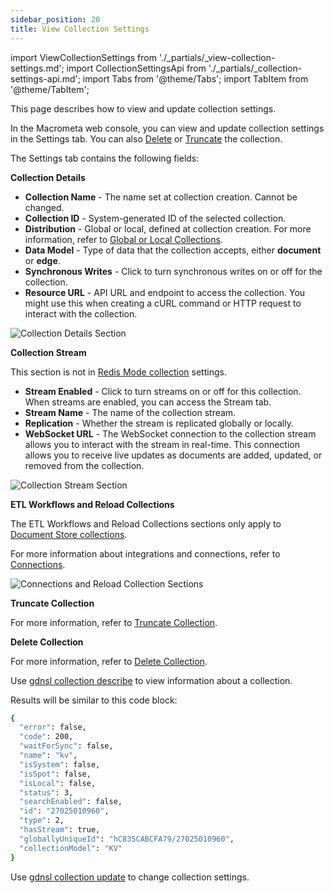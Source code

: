 ```yaml
---
sidebar_position: 20
title: View Collection Settings
---
```


import ViewCollectionSettings from './_partials/_view-collection-settings.md';
import CollectionSettingsApi from './_partials/_collection-settings-api.md';
import Tabs from '@theme/Tabs';
import TabItem from '@theme/TabItem';

This page describes how to view and update collection settings.

<Tabs groupId="operating-systems">
<TabItem value="ui" label="UI">

In the Macrometa web console, you can view and update collection settings in the Settings tab. You can also [Delete](delete-collection.md) or [Truncate](truncate-collection.md) the collection.

<ViewCollectionSettings />

The Settings tab contains the following fields:

**Collection Details**

- **Collection Name** - The name set at collection creation. Cannot be changed.
- **Collection ID** - System-generated ID of the selected collection.
- **Distribution** - Global or local, defined at collection creation. For more information, refer to [Global or Local Collections](./index.md#global-or-local-collections).
- **Data Model** - Type of data that the collection accepts, either **document** or **edge**.
- **Synchronous Writes** - Click to turn synchronous writes on or off for the collection.
- **Resource URL** - API URL and endpoint to access the collection. You might use this when creating a cURL command or HTTP request to interact with the collection.

![Collection Details Section](/img/collections/collection-details.png)

**Collection Stream**

This section is not in [Redis Mode collection](./redis-mode/) settings.

- **Stream Enabled** - Click to turn streams on or off for this collection. When streams are enabled, you can access the Stream tab.
- **Stream Name** - The name of the collection stream.
- **Replication** - Whether the stream is replicated globally or locally.
- **WebSocket URL** - The WebSocket connection to the collection stream allows you to interact with the stream in real-time. This connection allows you to receive live updates as documents are added, updated, or removed from the collection.

![Collection Stream Section](/img/collections/collection-stream.png)

**ETL Workflows and Reload Collections**

The ETL Workflows and Reload Collections sections only apply to [Document Store collections](./documents/).

For more information about integrations and connections, refer to [Connections](../connections/).

![Connections and Reload Collection Sections](/img/collections/etl-workflows-and-reload-collection.png)

**Truncate Collection**

For more information, refer to [Truncate Collection](./truncate-collection).

**Delete Collection**

For more information, refer to [Delete Collection](./delete-collection).

</TabItem>
<TabItem value="cli" label="CLI">

Use [gdnsl collection describe](../cli/collections-cli#gdnsl-collection-describe) to view information about a collection.

Results will be similar to this code block:

```bash
{
  "error": false,
  "code": 200,
  "waitForSync": false,
  "name": "kv",
  "isSystem": false,
  "isSpot": false,
  "isLocal": false,
  "status": 3,
  "searchEnabled": false,
  "id": "27025010960",
  "type": 2,
  "hasStream": true,
  "globallyUniqueId": "hC835CABCFA79/27025010960",
  "collectionModel": "KV"
}
```

Use [gdnsl collection update](../cli/collections-cli#gdnsl-collection-update) to change collection settings.

</TabItem>
<TabItem value="api" label="API">

<CollectionSettingsApi />

</TabItem>
</Tabs>
